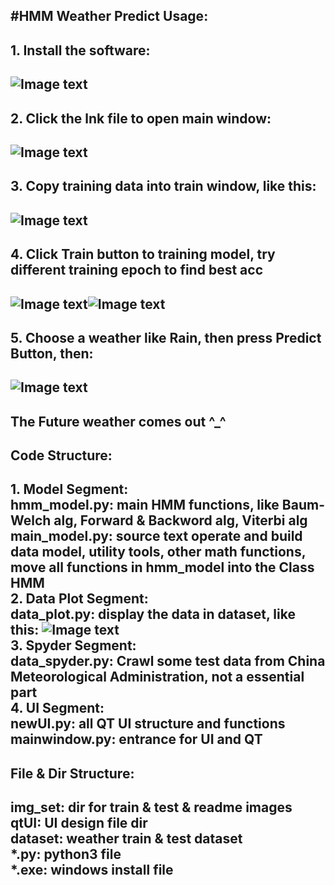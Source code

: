 #HMM Weather Predict
**Usage:**
-
**1. Install the software:**
-
![Image text](img_set/install.png)<br>
-
**2. Click the lnk file to open main window:**
-
![Image text](img_set/ico.png)<br>
-
**3. Copy training data into train window, like this:**
-
![Image text](img_set/copydatas.png)<br>
-
**4. Click Train button to training model, try different training epoch to find best acc**
-
![Image text](img_set/epoch-50-train.png)![Image text](img_set/epoch-60-train.png)<br>
-
**5. Choose a weather like Rain, then press Predict Button, then:**
-
![Image text](img_set/Predict.png)<br>
-
**The Future weather comes out ^_^**
---
Code Structure:
---
**1. Model Segment:**<br>
hmm_model.py: main HMM functions, like Baum-Welch alg, Forward & Backword alg, Viterbi alg<br>
main_model.py: source text operate and build data model, utility tools, other math functions, move all functions in hmm_model into the Class HMM<br>
**2. Data Plot Segment:**<br>
data_plot.py: display the data in dataset, like this:
![Image text](img_set/plot_data_overview.png)<br>
**3. Spyder Segment:**<br>
data_spyder.py: Crawl some test data from China Meteorological Administration, not a essential part<br>
**4. UI Segment:**<br>
newUI.py: all QT UI structure and functions<br>
mainwindow.py: entrance for UI and QT<br>
---
File & Dir Structure:
---
img_set: dir for train & test & readme images <br>
qtUI: UI design file dir <br>
dataset: weather train & test dataset <br>
*.py: python3 file <br>
*.exe: windows install file <br>
---